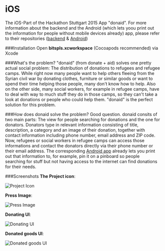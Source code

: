 # iOS
The iOS-Part of the Hackathon Stuttgart 2015 App "donaid". For more information about the backend and the Android (which lets yoou print out the information for people without mobile devices already) app, please refer to their repositories ([backend](https://github.com/HStg2015/backend) & [Android](https://github.com/HStg2015/Android))

###Installation
Open **bitspls.xcworkspace** (Cocoapods recommended) via Xcode

###What's the problem?
"donaid" (from donate + aid) solves one pretty actual social problem: The distribution of donations to refugees and refugee camps. While right now many people want to help others fleeing from the Syrian civil war by donating clothes, furniture or similar goods or want to spend their time helping those people, many don't know how to help. Also on the other side, many social workers, for example in refugee camps, have to deal with way to much stuff they do in those camps, so they can't take a look at donations or people who could help them. "donaid" is the perfect solution for this problem.

###How does donaid solve the problem?
Good question. donaid consits of two main parts: The view for people searching for donations and the one for donators. Donators type in relevant information consisting of title, description, a category and an image of their donation, together with contact information including phone number, email address and ZIP code. Now, refugees or social workers in refugee camps can access those informations and contact the donators directly via their phone number or their email address. The corresponding [Android app](https://github.com/HStg2015/Android) already lets you print out that information to, for example, pin it on a pinboard so people searching for stuff but not having access to the internet can find donations for their needs.

###Screenshots
**The Project icon**:

![Project Icon](https://raw.github.com/HStg2015/iOS/master/ProjectIcon.png "Project Icon")

**Press Image**:

![Press Image](https://raw.github.com/HStg2015/iOS/master/Image1.png "Press Image")

**Donating UI**:

![Donating UI](https://raw.github.com/HStg2015/iOS/master/Image3.png "Donating UI")

**Donated goods UI**:

![Donated goods UI](https://raw.github.com/HStg2015/iOS/master/Image2.png "Donated goods UI")
